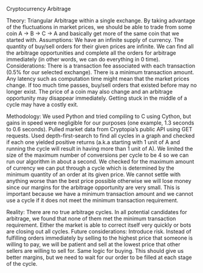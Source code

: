 Cryptocurrency Arbitrage

Theory:
Triangular Arbitrage within a single exchange. By taking advantage of the fluctuations in market prices, we should be able to trade from some coin A -> B -> C -> A and basically get more of the same coin that we started with. 
Assumptions:
	We have an infinite supply of currency. 
The quantity of buy/sell orders for their given prices are infinite. 
We can find all the arbitrage opportunities and complete all the orders for arbitrage immediately (in other words, we can do everything in 0 time).
Considerations:
	There is a transaction fee associated with each transaction (0.5% for our selected exchange). 
	There is a minimum transaction amount. 
Any latency such as computation time might mean that the market prices change. 
If too much time passes, buy/sell orders that existed before may no longer exist. 
The price of a coin may also change and an arbitrage opportunity may disappear immediately. 
Getting stuck in the middle of a cycle may have a costly exit. 

Methodology:
We used Python and tried compiling to C using Cython, but gains in speed were negligible for our purposes (one example, 1.3 seconds to 0.6 seconds).
	Pulled market data from Cryptopia’s public API using GET requests. 
Used depth-first-search to find all cycles in a graph and checked if each one yielded positive returns (a.k.a starting with 1 unit of A and running the cycle will result in having more than 1 unit of A). We limited the size of the maximum number of conversions per cycle to be 4 so we can run our algorithm in about a second. 
We checked for the maximum amount of currency we can put through a cycle which is determined by the minimum quantity of an order at its given price. We cannot settle with anything worse than the best price possible otherwise we will lose money since our margins for the arbitrage opportunity are very small. This is important because we have a minimum transaction amount and we cannot use a cycle if it does not meet the minimum transaction requirement. 


Reality:
There are no true arbitrage cycles. In all potential candidates for arbitrage, we found that none of them met the minimum transaction requirement. Either the market is able to correct itself very quickly or bots are closing out all cycles.
Future considerations:
Introduce risk. Instead of fulfilling orders immediately by selling to the highest price that someone is willing to pay, we will be patient and sell at the lowest price that other sellers are willing to sell for. Same logic for buying. This should give us better margins, but we need to wait for our order to be filled at each stage of the cycle.  
